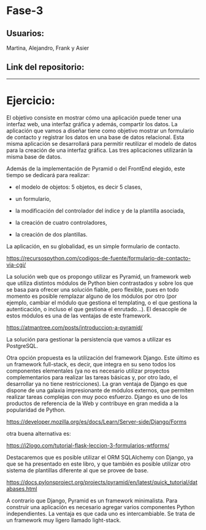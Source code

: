 # Fase-3
## Usuarios:
Martina, Alejandro, Frank y Asier

## Link del repositorio:


******************

# Ejercicio:

El objetivo consiste en mostrar cómo una aplicación puede tener una interfaz web, una interfaz gráfica y además, compartir los datos. La aplicación que vamos a diseñar tiene como objetivo mostrar un formulario de contacto y registrar los datos en una base de datos relacional.
Esta misma aplicación se desarrollará para permitir reutilizar el modelo de datos para la creación de una interfaz gráfica. Las tres aplicaciones utilizarán la misma base de datos.

Además de la implementación de Pyramid o del FrontEnd elegido, este tiempo se dedicará para realizar:

- el modelo de objetos: 5 objetos, es decir 5 clases,

- un formulario,

- la modificación del controlador del índice y de la plantilla asociada,

- la creación de cuatro controladores,

- la creación de dos plantillas.

 

La aplicación, en su globalidad, es un simple formulario de contacto.

https://recursospython.com/codigos-de-fuente/formulario-de-contacto-via-cgi/

La solución web que os propongo utilizar es Pyramid, un framework web que utiliza distintos módulos de Python bien contrastados y sobre los que se basa para ofrecer una solución fiable, pero flexible, pues en todo momento es posible remplazar alguno de los módulos por otro (por ejemplo, cambiar el módulo que gestiona el templating, o el que gestiona la autenticación, o incluso el que gestiona el enrutado...). El desacople de estos módulos es una de las ventajas de este framework.

https://atmantree.com/posts/introduccion-a-pyramid/

La solución para gestionar la persistencia que vamos a utilizar es PostgreSQL.

Otra opción propuesta es la utilización del framework Django. Este último es un framework full-stack, es decir, que integra en su seno todos los componentes elementales (ya no es necesario utilizar proyectos complementarios para realizar las tareas básicas y, por otro lado, el desarrollar ya no tiene restricciones). La gran ventaja de Django es que dispone de una galaxia impresionante de módulos externos, que permiten realizar tareas complejas con muy poco esfuerzo. Django es uno de los productos de referencia de la Web y contribuye en gran medida a la popularidad de Python.

https://developer.mozilla.org/es/docs/Learn/Server-side/Django/Forms

otra buena alternativa es:

https://j2logo.com/tutorial-flask-leccion-3-formularios-wtforms/

Destacaremos que es posible utilizar el ORM SQLAlchemy con Django, ya que se ha presentado en este libro, y que también es posible utilizar otro sistema de plantillas diferente al que se provee de base.

https://docs.pylonsproject.org/projects/pyramid/en/latest/quick_tutorial/databases.html

A contrario que Django, Pyramid es un framework minimalista. Para construir una aplicación es necesario agregar varios componentes Python independientes. La ventaja es que cada uno es intercambiable. Se trata de un framework muy ligero llamado light-stack.
